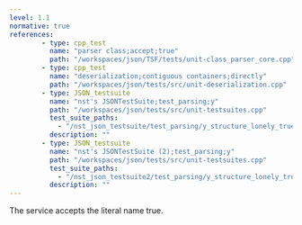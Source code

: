 ```yaml
---
level: 1.1
normative: true
references:
        - type: cpp_test
          name: "parser class;accept;true"
          path: "/workspaces/json/TSF/tests/unit-class_parser_core.cpp"
        - type: cpp_test
          name: "deserialization;contiguous containers;directly"
          path: "/workspaces/json/tests/src/unit-deserialization.cpp"
        - type: JSON_testsuite
          name: "nst's JSONTestSuite;test_parsing;y"
          path: "/workspaces/json/tests/src/unit-testsuites.cpp"
          test_suite_paths:
            - "/nst_json_testsuite/test_parsing/y_structure_lonely_true.json"
          description: ""  
        - type: JSON_testsuite
          name: "nst's JSONTestSuite (2);test_parsing;y"
          path: "/workspaces/json/tests/src/unit-testsuites.cpp"
          test_suite_paths:
            - "/nst_json_testsuite2/test_parsing/y_structure_lonely_true.json"
          description: ""
---
```


The service accepts the literal name true.